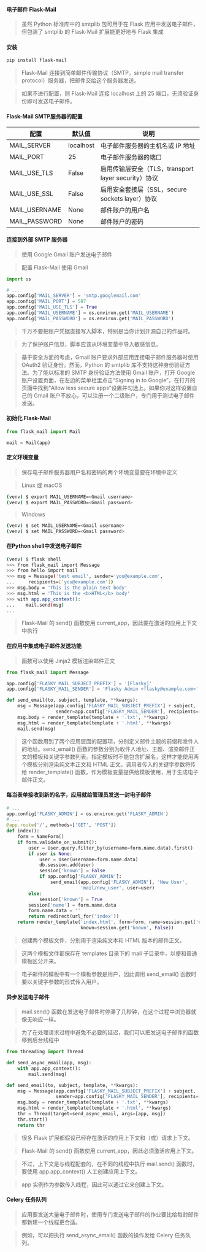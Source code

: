 #### 电子邮件 Flask-Mail

>虽然 Python 标准库中的 smtplib 包可用于在 Flask 应用中发送电子邮件，但包装了 smtplib 的 Flask-Mail 扩展能更好地与 Flask 集成

#### 安装

```bash
pip install flask-mail
```

>Flask-Mail 连接到简单邮件传输协议（SMTP，simple mail transfer protocol）服务器，把邮件交给这个服务器发送。

>如果不进行配置，则 Flask-Mail 连接 localhost 上的 25 端口，无须验证身份即可发送电子邮件。

#### Flask-Mail SMTP服务器的配置


配置 | 默认值 | 说明
-- | -- | --
MAIL_SERVER | localhost | 电子邮件服务器的主机名或 IP 地址
MAIL_PORT | 25 | 电子邮件服务器的端口
MAIL_USE_TLS | False | 启用传输层安全（TLS，transport layer security）协议
MAIL_USE_SSL | False | 启用安全套接层（SSL，secure sockets layer）协议
MAIL_USERNAME | None | 邮件账户的用户名
MAIL_PASSWORD | None | 邮件账户的密码

#### 连接到外部 SMTP 服务器

>使用 Google Gmail 账户发送电子邮件

>配置 Flask-Mail 使用 Gmail

```py
import os

# ...
app.config['MAIL_SERVER'] = 'smtp.googlemail.com'
app.config['MAIL_PORT'] = 587
app.config['MAIL_USE_TLS'] = True
app.config['MAIL_USERNAME'] = os.environ.get('MAIL_USERNAME')
app.config['MAIL_PASSWORD'] = os.environ.get('MAIL_PASSWORD')
```

>千万不要把账户凭据直接写入脚本，特别是当你计划开源自己的作品时。

>为了保护账户信息，脚本应该从环境变量中导入敏感信息。

>基于安全方面的考虑，Gmail 账户要求外部应用连接电子邮件服务器时使用 OAuth2 验证身份。然而，Python 的 smtplib 库不支持这种身份验证方法。为了能以标准的 SMTP 身份验证方法使用 Gmail 账户，打开 Google 账户设置页面，在左边的菜单栏里点击“Signing in to Google”。在打开的页面中找到“Allow less secure apps”设置并勾选上。如果你对这样设置自己的 Gmail 账户不放心，可以注册一个二级账户，专门用于测试电子邮件发送。

#### 初始化 Flask-Mail

```py
from flask_mail import Mail

mail = Mail(app)
```

#### 定义环境变量

>保存电子邮件服务器用户名和密码的两个环境变量要在环境中定义

>Linux 或 macOS

```bash
(venv) $ export MAIL_USERNAME=<Gmail username>
(venv) $ export MAIL_PASSWORD=<Gmail password>
```

>Windows

```bash
(venv) $ set MAIL_USERNAME=<Gmail username>
(venv) $ set MAIL_PASSWORD=<Gmail password>
```

#### 在Python shell中发送电子邮件
```bash
(venv) $ flask shell
>>> from flask_mail import Message
>>> from hello import mail
>>> msg = Message('test email', sender='you@example.com',
...     recipients=['you@example.com'])
>>> msg.body = 'This is the plain text body'
>>> msg.html = 'This is the <b>HTML</b> body'
>>> with app.app_context():
...    mail.send(msg)
...
```

>Flask-Mail 的 send() 函数使用 current_app，因此要在激活的应用上下文中执行

#### 在应用中集成电子邮件发送功能

>函数可以使用 Jinja2 模板渲染邮件正文

```py
from flask_mail import Message

app.config['FLASKY_MAIL_SUBJECT_PREFIX'] = '[Flasky]'
app.config['FLASKY_MAIL_SENDER'] = 'Flasky Admin <flasky@example.com>'

def send_email(to, subject, template, **kwargs):
    msg = Message(app.config['FLASKY_MAIL_SUBJECT_PREFIX'] + subject,
                  sender=app.config['FLASKY_MAIL_SENDER'], recipients=[to])
    msg.body = render_template(template + '.txt', **kwargs)
    msg.html = render_template(template + '.html', **kwargs)
    mail.send(msg)
```

>这个函数用到了两个应用层面的配置项，分别定义邮件主题的前缀和发件人的地址。send_email() 函数的参数分别为收件人地址、主题、渲染邮件正文的模板和关键字参数列表。指定模板时不能包含扩展名，这样才能使用两个模板分别渲染纯文本正文和 HTML 正文。调用者传入的关键字参数将传给 render_template() 函数，作为模板变量提供给模板使用，用于生成电子邮件正文。

#### 每当表单接收到新的名字，应用就给管理员发送一封电子邮件

```py
# ...
app.config['FLASKY_ADMIN'] = os.environ.get('FLASKY_ADMIN')
# ...
@app.route('/', methods=['GET', 'POST'])
def index():
    form = NameForm()
    if form.validate_on_submit():
        user = User.query.filter_by(username=form.name.data).first()
        if user is None:
            user = User(username=form.name.data)
            db.session.add(user)
            session['known'] = False
            if app.config['FLASKY_ADMIN']:
                send_email(app.config['FLASKY_ADMIN'], 'New User',
                           'mail/new_user', user=user)
        else:
            session['known'] = True
        session['name'] = form.name.data
        form.name.data = ''
        return redirect(url_for('index'))
    return render_template('index.html', form=form, name=session.get('name'),
                           known=session.get('known', False))
```

>创建两个模板文件，分别用于渲染纯文本和 HTML 版本的邮件正文。

>这两个模板文件都保存在 templates 目录下的 mail 子目录中，以便和普通模板区分开来。

>电子邮件的模板中有一个模板参数是用户，因此调用 send_email() 函数时要以关键字参数的形式传入用户。

#### 异步发送电子邮件

> mail.send() 函数在发送电子邮件时停滞了几秒钟，在这个过程中浏览器就像无响应一样。

>为了在处理请求过程中避免不必要的延迟，我们可以把发送电子邮件的函数移到后台线程中

```py
from threading import Thread

def send_async_email(app, msg):
    with app.app_context():
        mail.send(msg)

def send_email(to, subject, template, **kwargs):
    msg = Message(app.config['FLASKY_MAIL_SUBJECT_PREFIX'] + subject,
                  sender=app.config['FLASKY_MAIL_SENDER'], recipients=[to])
    msg.body = render_template(template + '.txt', **kwargs)
    msg.html = render_template(template + '.html', **kwargs)
    thr = Thread(target=send_async_email, args=[app, msg])
    thr.start()
    return thr
```

>很多 Flask 扩展都假设已经存在激活的应用上下文和（或）请求上下文。

>Flask-Mail 的 send() 函数使用 current_app，因此必须激活应用上下文。

>不过，上下文是与线程配套的，在不同的线程中执行 mail.send() 函数时，要使用 app.app_context() 人工创建应用上下文。

>app 实例作为参数传入线程，因此可以通过它来创建上下文。

#### Celery 任务队列

>应用要发送大量电子邮件时，使用专门发送电子邮件的作业要比给每封邮件都新建一个线程更合适。

>例如，可以把执行 send_async_email() 函数的操作发给 Celery 任务队列。

